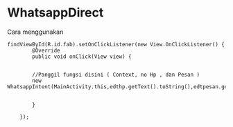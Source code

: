 # WhatsappDirect



Cara menggunakan
    
    findViewById(R.id.fab).setOnClickListener(new View.OnClickListener() {
            @Override
            public void onClick(View view) {


            //Panggil fungsi disini ( Context, no Hp , dan Pesan )
            new WhatsappIntent(MainActivity.this,edthp.getText().toString(),edtpesan.getText().toString());


            }

        });
